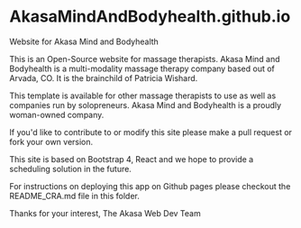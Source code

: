 # AkasaMindAndBodyhealth.github.io
Website for Akasa Mind and Bodyhealth

This is an Open-Source website for massage therapists.  Akasa Mind and Bodyhealth is a multi-modality massage therapy company based out of Arvada, CO.  It is the brainchild of Patricia Wishard.  

This template is available for other massage therapists to use as well as companies run by solopreneurs.  Akasa Mind and Bodyhealth is a proudly woman-owned company.  

If you'd like to contribute to or modify this site please make a pull request or fork your own version.  

This site is based on Bootstrap 4, React and we hope to provide a scheduling solution in the future.

For instructions on deploying this app on Github pages please checkout the README_CRA.md file in this folder.

Thanks for your interest,
The Akasa Web Dev Team
